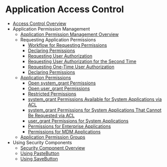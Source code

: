 # Application Access Control

<!--Kit: Ability Kit-->
<!--Subsystem: Security-->
<!--Owner: @xia-bubai-->
<!--SE: @linshuqing; @hehehe-li-->
<!--TSE: @leiyuqian-->

- [Access Control Overview](access-token-overview.md)
- Application Permission Management<!--app-permission-mgmt-->
  - [Application Permission Management Overview](app-permission-mgmt-overview.md)
  - Requesting Application Permissions<!--request-app-permissions-->
    - [Workflow for Requesting Permissions](determine-application-mode.md)
    - [Declaring Permissions](declare-permissions.md)
    - [Requesting User Authorization](request-user-authorization.md)
    - [Requesting User Authorization for the Second Time](request-user-authorization-second.md)
    - [Requesting One-Time User Authorization](one-time-authorization.md)
    <!--Del-->
    - [Declaring Permissions](declare-permissions-in-acl.md)
    <!--DelEnd-->
  - [Application Permissions](app-permissions.md)
    - [Open system_grant Permissions](permissions-for-all.md)
    - [Open user_grant Permissions](permissions-for-all-user.md)
    - [Restricted Permissions](restricted-permissions.md)
    <!--Del-->
    - [system_grant Permissions Available for System Applications via ACL](permissions-for-system-apps.md)
    - [system_grant Permissions for System Applications That Cannot Be Requested via ACL](permissions-for-system-apps-no-acl.md)
    - [user_grant Permissions for System Applications](permissions-for-system-apps-user.md)
    <!--DelEnd-->
    - [Permissions for Enterprise Applications](permissions-for-enterprise-apps.md)
    - [Permissions for MDM Applications](permissions-for-mdm-apps.md)
  - [Application Permission Groups](app-permission-group-list.md)
- Using Security Components<!--security-components-->
  - [Security Component Overview](security-component-overview.md)
  - [Using PasteButton](pastebutton.md)
  - [Using SaveButton](savebutton.md)
